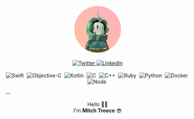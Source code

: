 <div id="header" align="center">
    <img src="assets/avatar.png" width="128"/>
    <br>
    <br>
    <div id="badges">
        <a href="https://twitter.com/mitchtreece">
            <img src="https://img.shields.io/badge/Twitter-blue?style=for-the-badge&logo=twitter&logoColor=white" alt="Twitter"/>
        </a>
        <a href="https://linkedin.com/in/mitchtreece">
            <img src="https://img.shields.io/badge/LinkedIn-blue?style=for-the-badge&logo=linkedin&logoColor=white" alt="LinkedIn"/>
        </a>
    </div>
    <br>
    <div id="technology">
        <img src="https://cdn.jsdelivr.net/gh/devicons/devicon/icons/swift/swift-original.svg" title="Swift" alt="Swift" width="40" height="40"/>&nbsp;
        <img src="https://cdn.jsdelivr.net/gh/devicons/devicon/icons/objectivec/objectivec-plain.svg" title="Objective-C" alt="Objective-C" width="40" height="40"/>&nbsp;
        <img src="https://cdn.jsdelivr.net/gh/devicons/devicon/icons/kotlin/kotlin-original.svg" title="Kotlin" alt="Kotlin" width="40" height="40"/>&nbsp;
        <img src="https://cdn.jsdelivr.net/gh/devicons/devicon/icons/c/c-plain.svg" title="C" alt="C" width="40" height="40"/>&nbsp;
        <img src="https://cdn.jsdelivr.net/gh/devicons/devicon/icons/cplusplus/cplusplus-plain.svg" title="C++" alt="C++" width="40" height="40"/>&nbsp;
        <img src="https://cdn.jsdelivr.net/gh/devicons/devicon/icons/ruby/ruby-plain.svg" title="Ruby" alt="Ruby" width="40" height="40"/>&nbsp;
        <img src="https://cdn.jsdelivr.net/gh/devicons/devicon/icons/python/python-original.svg" title="Python" alt="Python" width="40" height="40"/>&nbsp;
        <img src="https://cdn.jsdelivr.net/gh/devicons/devicon/icons/docker/docker-plain.svg" title="Docker" alt="Docker" width="40" height="40"/>&nbsp;
        <img src="https://cdn.jsdelivr.net/gh/devicons/devicon/icons/nodejs/nodejs-plain.svg" title="Node" alt="Node" width="40" height="40"/>&nbsp;
    </div>
</div>

--

<div id="hero" align="center">
Hello 👋🏼<br>
I'm <b>Mitch Treece</b> 😎
</div>
